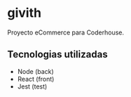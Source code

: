 # givith

Proyecto eCommerce para Coderhouse.

## Tecnologias utilizadas

- Node (back)
- React (front)
- Jest (test)